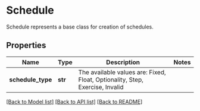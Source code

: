 # Schedule

Schedule represents a base class for creation of schedules.

## Properties
Name | Type | Description | Notes
------------ | ------------- | ------------- | -------------
**schedule_type** | **str** | The available values are: Fixed, Float, Optionality, Step, Exercise, Invalid | 

[[Back to Model list]](../README.md#documentation-for-models) [[Back to API list]](../README.md#documentation-for-api-endpoints) [[Back to README]](../README.md)


